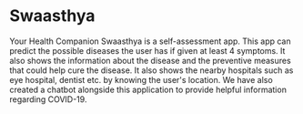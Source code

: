 # Swaasthya
Your Health Companion
Swaasthya is a self-assessment app.
This app can predict the possible diseases the user has if given at least 4 symptoms.
It also shows the information about the disease and the preventive measures that could help cure the disease.
It also shows the nearby hospitals such as eye hospital, dentist etc. by knowing the user's location. 
We have also created a chatbot alongside this application to provide helpful information regarding COVID-19.


